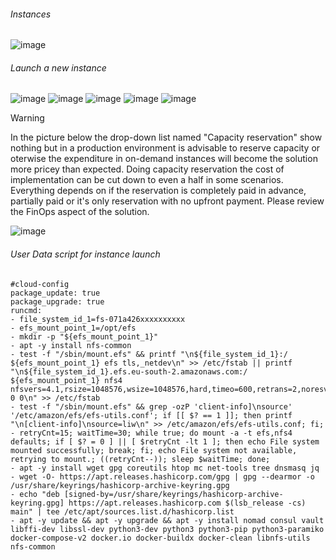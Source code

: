###### Instances
![image](https://github.com/user-attachments/assets/f292dd88-2c7e-45f1-b0d4-36e7636b8040)

###### Launch a new instance
![image](https://github.com/user-attachments/assets/c566265b-fb55-4b61-8940-4018834af097)
![image](https://github.com/user-attachments/assets/d9681604-d595-49b7-b18d-128269b71672)
![image](https://github.com/user-attachments/assets/681ee948-419c-4d1f-a5e4-f577470df87e)
![image](https://github.com/user-attachments/assets/994effce-e0b8-43ba-afc8-1b6ed596d0a6)
![image](https://github.com/user-attachments/assets/90b37164-273d-4651-b9be-7ee2a5e57885)


> [!WARNING]
> In the picture below the drop-down list named "Capacity reservation" show nothing but in a production environment is advisable to reserve capacity or oterwise the expenditure in on-demand instances will become the solution more pricey than expected. Doing capacity reservation the cost of implementation can be cut down to even a half in some scenarios. Everything depends on if the reservation is completely paid in advance, partially paid or it's only reservation with no upfront payment. Please review the FinOps aspect of the solution. 

![image](https://github.com/user-attachments/assets/b9533e0b-a052-48e9-83dd-637ce3147837)

###### User Data script for instance launch
```
#cloud-config
package_update: true
package_upgrade: true
runcmd:
- file_system_id_1=fs-071a426xxxxxxxxxx
- efs_mount_point_1=/opt/efs
- mkdir -p "${efs_mount_point_1}"
- apt -y install nfs-common
- test -f "/sbin/mount.efs" && printf "\n${file_system_id_1}:/ ${efs_mount_point_1} efs tls,_netdev\n" >> /etc/fstab || printf "\n${file_system_id_1}.efs.eu-south-2.amazonaws.com:/ ${efs_mount_point_1} nfs4 nfsvers=4.1,rsize=1048576,wsize=1048576,hard,timeo=600,retrans=2,noresvport,_netdev 0 0\n" >> /etc/fstab
- test -f "/sbin/mount.efs" && grep -ozP 'client-info]\nsource' '/etc/amazon/efs/efs-utils.conf'; if [[ $? == 1 ]]; then printf "\n[client-info]\nsource=liw\n" >> /etc/amazon/efs/efs-utils.conf; fi;
- retryCnt=15; waitTime=30; while true; do mount -a -t efs,nfs4 defaults; if [ $? = 0 ] || [ $retryCnt -lt 1 ]; then echo File system mounted successfully; break; fi; echo File system not available, retrying to mount.; ((retryCnt--)); sleep $waitTime; done;
- apt -y install wget gpg coreutils htop mc net-tools tree dnsmasq jq
- wget -O- https://apt.releases.hashicorp.com/gpg | gpg --dearmor -o /usr/share/keyrings/hashicorp-archive-keyring.gpg
- echo "deb [signed-by=/usr/share/keyrings/hashicorp-archive-keyring.gpg] https://apt.releases.hashicorp.com $(lsb_release -cs) main" | tee /etc/apt/sources.list.d/hashicorp.list
- apt -y update && apt -y upgrade && apt -y install nomad consul vault libffi-dev libssl-dev python3-dev python3 python3-pip python3-paramiko docker-compose-v2 docker.io docker-buildx docker-clean libnfs-utils nfs-common
``` 
